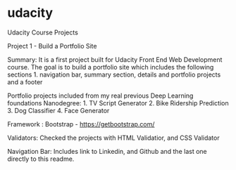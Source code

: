 # udacity
Udacity Course Projects

Project 1 - Build a Portfolio Site

Summary:
      It is a first project built for Udacity Front End Web Development course. The goal is to build a portfolio site 
      which includes the following sections
         1. navigation bar, summary section, details and portfolio projects and a footer
      
Portfolio projects included from my real previous Deep Learning foundations Nanodegree: 
         1. TV Script Generator
         2. Bike Ridership Prediction
         3. Dog Classifier
         4. Face Generator 

Framework : Bootstrap - https://getbootstrap.com/

Validators: Checked the projects with HTML Validatior, and CSS Validator 

Navigation Bar: Includes link to Linkedin, and Github and the last one directly to this readme. 

